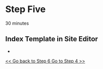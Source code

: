 # Step Five

30 minutes

## Index Template in Site Editor
* 


[<< Go back to Step 6 ](./step-6/README.md)
[Go to Step 4 >>](./step-4/README.md)